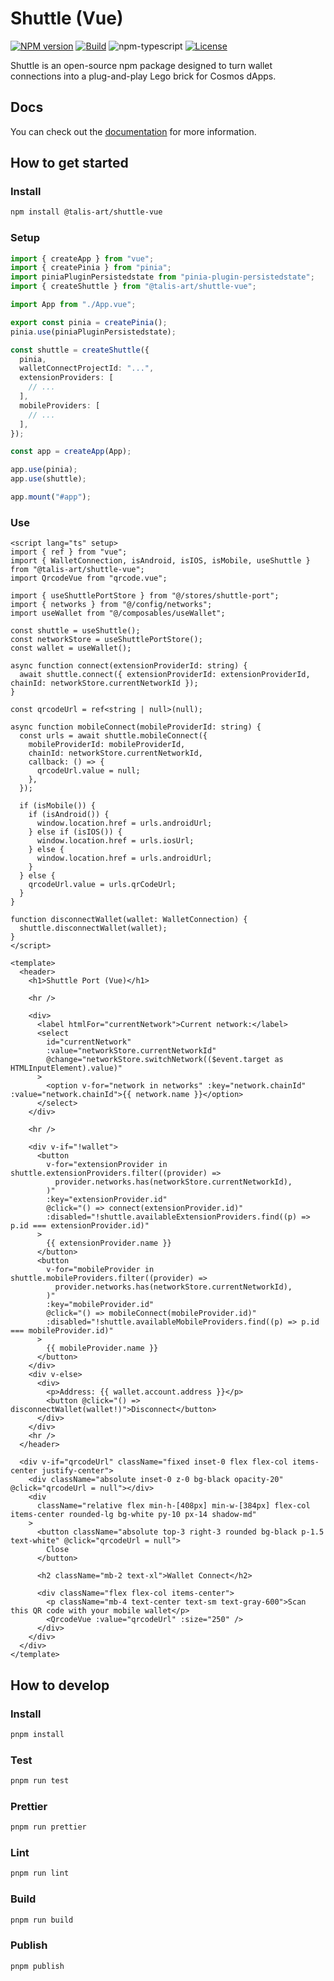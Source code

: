 # Shuttle (Vue)

[![NPM version][npm-image]][npm-url]
[![Build][github-build]][github-build-url]
![npm-typescript]
[![License][github-license]][github-license-url]

Shuttle is an open-source npm package designed to turn wallet connections into a plug-and-play Lego brick for Cosmos dApps.

## Docs

You can check out the [documentation](https://shuttle.delphilabs.io/) for more information.

## How to get started

### Install

```bash
npm install @talis-art/shuttle-vue
```

### Setup

```ts
import { createApp } from "vue";
import { createPinia } from "pinia";
import piniaPluginPersistedstate from "pinia-plugin-persistedstate";
import { createShuttle } from "@talis-art/shuttle-vue";

import App from "./App.vue";

export const pinia = createPinia();
pinia.use(piniaPluginPersistedstate);

const shuttle = createShuttle({
  pinia,
  walletConnectProjectId: "...",
  extensionProviders: [
    // ...
  ],
  mobileProviders: [
    // ...
  ],
});

const app = createApp(App);

app.use(pinia);
app.use(shuttle);

app.mount("#app");
```

### Use

```vue
<script lang="ts" setup>
import { ref } from "vue";
import { WalletConnection, isAndroid, isIOS, isMobile, useShuttle } from "@talis-art/shuttle-vue";
import QrcodeVue from "qrcode.vue";

import { useShuttlePortStore } from "@/stores/shuttle-port";
import { networks } from "@/config/networks";
import useWallet from "@/composables/useWallet";

const shuttle = useShuttle();
const networkStore = useShuttlePortStore();
const wallet = useWallet();

async function connect(extensionProviderId: string) {
  await shuttle.connect({ extensionProviderId: extensionProviderId, chainId: networkStore.currentNetworkId });
}

const qrcodeUrl = ref<string | null>(null);

async function mobileConnect(mobileProviderId: string) {
  const urls = await shuttle.mobileConnect({
    mobileProviderId: mobileProviderId,
    chainId: networkStore.currentNetworkId,
    callback: () => {
      qrcodeUrl.value = null;
    },
  });

  if (isMobile()) {
    if (isAndroid()) {
      window.location.href = urls.androidUrl;
    } else if (isIOS()) {
      window.location.href = urls.iosUrl;
    } else {
      window.location.href = urls.androidUrl;
    }
  } else {
    qrcodeUrl.value = urls.qrCodeUrl;
  }
}

function disconnectWallet(wallet: WalletConnection) {
  shuttle.disconnectWallet(wallet);
}
</script>

<template>
  <header>
    <h1>Shuttle Port (Vue)</h1>

    <hr />

    <div>
      <label htmlFor="currentNetwork">Current network:</label>
      <select
        id="currentNetwork"
        :value="networkStore.currentNetworkId"
        @change="networkStore.switchNetwork(($event.target as HTMLInputElement).value)"
      >
        <option v-for="network in networks" :key="network.chainId" :value="network.chainId">{{ network.name }}</option>
      </select>
    </div>

    <hr />

    <div v-if="!wallet">
      <button
        v-for="extensionProvider in shuttle.extensionProviders.filter((provider) =>
          provider.networks.has(networkStore.currentNetworkId),
        )"
        :key="extensionProvider.id"
        @click="() => connect(extensionProvider.id)"
        :disabled="!shuttle.availableExtensionProviders.find((p) => p.id === extensionProvider.id)"
      >
        {{ extensionProvider.name }}
      </button>
      <button
        v-for="mobileProvider in shuttle.mobileProviders.filter((provider) =>
          provider.networks.has(networkStore.currentNetworkId),
        )"
        :key="mobileProvider.id"
        @click="() => mobileConnect(mobileProvider.id)"
        :disabled="!shuttle.availableMobileProviders.find((p) => p.id === mobileProvider.id)"
      >
        {{ mobileProvider.name }}
      </button>
    </div>
    <div v-else>
      <div>
        <p>Address: {{ wallet.account.address }}</p>
        <button @click="() => disconnectWallet(wallet!)">Disconnect</button>
      </div>
    </div>
    <hr />
  </header>

  <div v-if="qrcodeUrl" className="fixed inset-0 flex flex-col items-center justify-center">
    <div className="absolute inset-0 z-0 bg-black opacity-20" @click="qrcodeUrl = null"></div>
    <div
      className="relative flex min-h-[408px] min-w-[384px] flex-col items-center rounded-lg bg-white py-10 px-14 shadow-md"
    >
      <button className="absolute top-3 right-3 rounded bg-black p-1.5 text-white" @click="qrcodeUrl = null">
        Close
      </button>

      <h2 className="mb-2 text-xl">Wallet Connect</h2>

      <div className="flex flex-col items-center">
        <p className="mb-4 text-center text-sm text-gray-600">Scan this QR code with your mobile wallet</p>
        <QrcodeVue :value="qrcodeUrl" :size="250" />
      </div>
    </div>
  </div>
</template>
```

## How to develop

### Install

```bash
pnpm install
```

### Test

```bash
pnpm run test
```

### Prettier

```bash
pnpm run prettier
```

### Lint

```bash
pnpm run lint
```

### Build

```bash
pnpm run build
```

### Publish

```bash
pnpm publish
```

[npm-url]: https://www.npmjs.com/package/@talis-art/shuttle-vue
[npm-image]: https://img.shields.io/npm/v/@talis-art/shuttle-vue
[npm-typescript]: https://img.shields.io/npm/types/@talis-art/shuttle-vue
[github-license]: https://img.shields.io/github/license/delphi-labs/shuttle
[github-license-url]: https://github.com/delphi-labs/shuttle/blob/main/LICENSE
[github-build]: https://github.com/delphi-labs/shuttle/actions/workflows/publish.yml/badge.svg
[github-build-url]: https://github.com/delphi-labs/shuttle/actions/workflows/publish.yml

